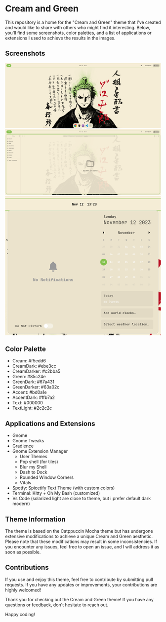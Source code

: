 # Cream and Green

This repository is a home for the "Cream and Green" theme that I've created and would like to share with others who might find it interesting. Below, you'll find some screenshots, color palettes, and a list of applications or extensions I used to achieve the results in the images. 

## Screenshots

![Desktop](/images/desktop.png)
![Folders](/images/folders.png)
![Calendar](/images/calendar.png)

## Color Palette

- Cream: #f5edd6
- CreamDark: #ebe3cc
- CreamDarker: #c2bba5
- Green: #85c24e
- GreenDark: #67a431
- GreenDarker: #63a02c
- Accent: #bd0a1e
- AccentDark: #ffb7a2
- Text: #000000
- TextLight: #2c2c2c

## Applications and Extensions

- Gnome
- Gnome Tweaks
- Gradience
- Gnome Extension Manager
  - User Themes
  - Pop shell (for tiles)
  - Blur my Shell
  - Dash to Dock
  - Rounded Window Corners
  - Vitals
- Spotfy: Spicetify Text Theme (with custom colors)
- Terminal: Kitty + Oh My Bash (customized)
- Vs Code (solarized light are close to theme, but i prefer default dark modern)

## Theme Information

The theme is based on the Catppuccin Mocha theme but has undergone extensive modifications to achieve a unique Cream and Green aesthetic. Please note that these modifications may result in some inconsistencies. If you encounter any issues, feel free to open an issue, and I will address it as soon as possible.

## Contributions

If you use and enjoy this theme, feel free to contribute by submitting pull requests. If you have any updates or improvements, your contributions are highly welcomed!

Thank you for checking out the Cream and Green theme! If you have any questions or feedback, don't hesitate to reach out.

Happy coding!
